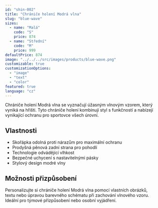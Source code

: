 ```yaml
---
id: "shin-002"
title: "Chrániče holení Modrá vlna"
slug: "blue-wave"
sizes:
  - name: "Malá"
    code: "S"
    price: 874
  - name: "Střední"
    code: "M"
    price: 999
defaultPrice: 874
image: "../../../src/images/products/blue-wave.png"
customizable: true
customizationOptions:
  - "image"
  - "text"
  - "color"
featured: true
language: "cz"
---
```


Chrániče holení Modrá vlna se vyznačují úžasným vlnovým vzorem, který vyniká na hřišti. Tyto chrániče holení kombinují styl s funkčností a nabízejí vynikající ochranu pro sportovce všech úrovní.

## Vlastnosti

- Skořápka odolná proti nárazům pro maximální ochranu
- Prodyšná pěnová zadní strana pro pohodlí
- Technologie odvádějící vlhkost
- Bezpečné uchycení s nastavitelnými pásky
- Stylový design modré vlny

## Možnosti přizpůsobení

Personalizujte si chrániče holení Modrá vlna pomocí vlastních obrázků, textu nebo úpravou barevného schématu při zachování vlnového vzoru. Ideální pro týmové přizpůsobení nebo osobní vyjádření.
